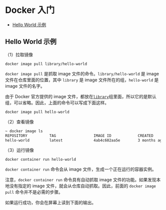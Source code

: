 # Docker 入门

<!-- TOC depthFrom:2 depthTo:3 -->

- [Hello World 示例](#hello-world-示例)

<!-- /TOC -->

## Hello World 示例

（1）拉取镜像

```
docker image pull library/hello-world
```

`docker image pull` 是抓取 image 文件的命令。`library/hello-world` 是 image 文件在仓库里面的位置，其中 `library` 是 image 文件所在的组，`hello-world` 是 image 文件的名字。

由于 Docker 官方提供的 image 文件，都放在[`library`](https://hub.docker.com/r/library/)组里面，所以它的是默认组，可以省略。因此，上面的命令可以写成下面这样。

```
docker image pull hello-world
```

（2）查看镜像

```sh
~ docker image ls
REPOSITORY          TAG                 IMAGE ID            CREATED             SIZE
hello-world         latest              4ab4c602aa5e        3 months ago        1.84kB
```

（3）运行镜像

```
docker container run hello-world
```

`docker container run` 命令会从 image 文件，生成一个正在运行的容器实例。

注意，`docker container run` 命令具有自动抓取 image 文件的功能。如果发现本地没有指定的 image 文件，就会从仓库自动抓取。因此，前面的 `docker image pull` 命令并不是必需的步骤。

如果运行成功，你会在屏幕上读到下面的输出。
